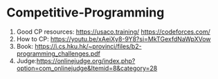 # Competitive-Programming
1. Good CP resources:
  https://usaco.training/
  https://codeforces.com/
2. How to CP: https://youtu.be/xAeiXy8-9Y8?si=MkTGexfdNaWpXVow
3. Book: https://i.cs.hku.hk/~provinci/files/b2-programming_challenges.pdf
4. Judge:https://onlinejudge.org/index.php?option=com_onlinejudge&Itemid=8&category=28
